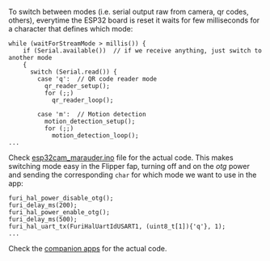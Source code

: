 To switch between modes (i.e. serial output raw from camera, qr codes, others), everytime the ESP32 board is reset it waits for few milliseconds for a character that defines which mode:

    while (waitForStreamMode > millis()) {
        if (Serial.available())  // if we receive anything, just switch to another mode
        {
          switch (Serial.read()) {
            case 'q':  // QR code reader mode
              qr_reader_setup();
              for (;;)
                qr_reader_loop();

            case 'm':  // Motion detection
              motion_detection_setup();
              for (;;)
                motion_detection_loop();
    ...

Check [esp32cam_marauder.ino](https://github.com/eried/flipperzero-mayhem/blob/master/esp32cam_marauder/esp32cam_marauder.ino) file for the actual code. This makes switching mode easy in the Flipper fap, turning off and on the _otg_ power and sending the corresponding `char` for which mode we want to use in the app:

    furi_hal_power_disable_otg();
    furi_delay_ms(200);
    furi_hal_power_enable_otg();
    furi_delay_ms(500); 
    furi_hal_uart_tx(FuriHalUartIdUSART1, (uint8_t[1]){'q'}, 1);
    ...

Check the [companion apps](https://github.com/eried/flipperzero-mayhem/tree/master/flipper_companion_apps) for the actual code.
